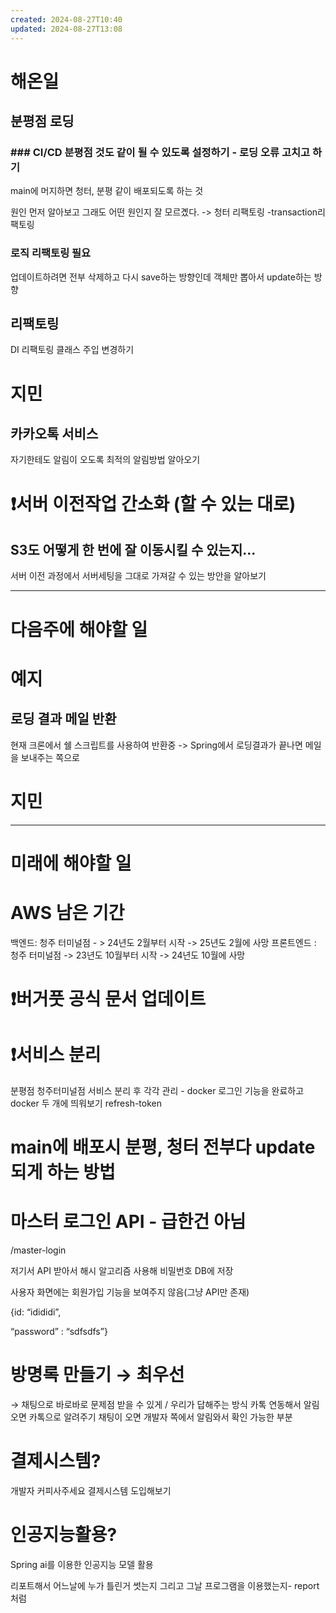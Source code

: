 ```yaml
---
created: 2024-08-27T10:40
updated: 2024-08-27T13:08
---
```

# 해온일
## 분평점 로딩
### ### CI/CD 분평점 것도 같이 될 수 있도록 설정하기 - 로딩 오류 고치고 하기
main에 머지하면 청터, 분평 같이 배포되도록 하는 것

원인 먼저 알아보고 
그래도 어떤 원인지 잘 모르곘다. -> 청터 리팩토링 -transaction리팩토링
### 로직 리팩토링 필요
업데이트하려면 전부 삭제하고 다시 save하는 방향인데 객체만 뽑아서 update하는 방향
## 리팩토링
DI 리팩토링 클래스 주입 변경하기



# 지민
## 카카오톡 서비스 
자기한테도 알림이 오도록 최적의 알림방법 알아오기

# ❗서버 이전작업 간소화 (할 수 있는 대로)
## S3도 어떻게 한 번에 잘 이동시킬 수 있는지...
서버 이전 과정에서 서버세팅을 그대로 가져갈 수 있는 방안을 알아보기 


---
# 다음주에 해야할 일
# 예지
## 로딩 결과 메일 반환
현재 크론에서 쉘 스크립트를 사용하여 반환중 -> Spring에서 로딩결과가 끝나면 메일을 보내주는 쪽으로



# 지민


---
# 미래에 해야할 일
# AWS 남은 기간
백엔드: 청주 터미널점 - > 24년도 2월부터 시작 -> 25년도 2월에 사망
프론트엔드 : 청주 터미널점 -> 23년도 10월부터 시작 -> 24년도 10월에 사망 

# ❗버거풋 공식 문서 업데이트
# ❗서비스 분리

분평점 청주터미널점 서비스 분리 후 각각 관리 - docker
로그인 기능을 완료하고 docker 두 개에 띄워보기 refresh-token

# main에 배포시 분평, 청터 전부다 update되게 하는 방법

# 마스터 로그인 API - 급한건 아님
/master-login

저기서 API 받아서 해시 알고리즘 사용해 비밀번호 DB에 저장

사용자 화면에는 회원가입 기능을 보여주지 않음(그냥 API만 존재)

{id: “idididi”,

“password” : “sdfsdfs”}

# 방명록 만들기 → 최우선
→ 채팅으로 바로바로 문제점 받을 수 있게 / 우리가 답해주는 방식
카톡 연동해서 알림오면 카톡으로 알려주기 채팅이 오면 개발자 쪽에서 알림와서 확인 가능한 부분

# 결제시스템?
개발자 커피사주세요 결제시스템 도입해보기 

# 인공지능활용?
Spring ai를 이용한 인공지능 모델 활용 

리포트해서 어느날에 누가 틀린거 썻는지 그리고 그날 프로그램을 이용했는지- report처럼 